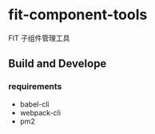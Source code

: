 # fit-component-tools

FIT 子组件管理工具

## Build and Develope

### requirements
+ babel-cli
+ webpack-cli
+ pm2